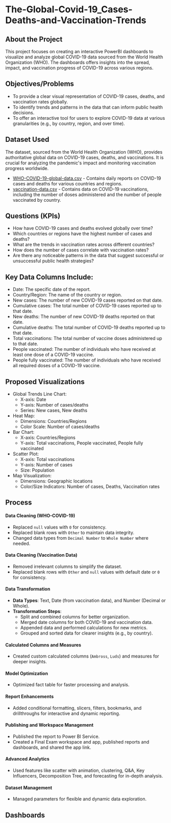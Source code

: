 # The-Global-Covid-19_Cases-Deaths-and-Vaccination-Trends

## About the Project
This project focuses on creating an interactive PowerBI dashboards to visualize and analyze global COVID-19 data sourced from the World Health Organization (WHO). The dashboards offers insights into the spread, impact, and vaccination progress of COVID-19 across various regions.

## Objectives/Problems
- To provide a clear visual representation of COVID-19 cases, deaths, and vaccination rates globally.
- To identify trends and patterns in the data that can inform public health decisions.
- To offer an interactive tool for users to explore COVID-19 data at various granularities (e.g., by country, region, and over time).

## Dataset Used
The dataset, sourced from the World Health Organization (WHO), provides authoritative global data on COVID-19 cases, deaths, and vaccinations. It is crucial for analyzing the pandemic's impact and monitoring vaccination progress worldwide.
- <a href="https://github.com/ludreinsalvador/global-covid-19_data_analysis_dashboards/blob/main/WHO-COVID-19-global-data.csv">WHO-COVID-19-global-data.csv</a> - Contains daily reports on COVID-19 cases and deaths for various countries and regions.
- <a href="https://github.com/ludreinsalvador/global-covid-19_data_analysis_dashboards/blob/main/vaccination-data.csv">vaccination-data.csv</a> - Contains data on COVID-19 vaccinations, including the number of doses administered and the number of people vaccinated by country.
  
## Questions (KPIs)
- How have COVID-19 cases and deaths evolved globally over time?
- Which countries or regions have the highest number of cases and deaths?
- What are the trends in vaccination rates across different countries?
- How does the number of cases correlate with vaccination rates?
- Are there any noticeable patterns in the data that suggest successful or unsuccessful public health strategies?

## Key Data Columns Include:
- Date: The specific date of the report.
- Country/Region: The name of the country or region.
- New cases: The number of new COVID-19 cases reported on that date.
- Cumulative cases: The total number of COVID-19 cases reported up to that date.
- New deaths: The number of new COVID-19 deaths reported on that date.
- Cumulative deaths: The total number of COVID-19 deaths reported up to that date.
- Total vaccinations: The total number of vaccine doses administered up to that date.
- People vaccinated: The number of individuals who have received at least one dose of a COVID-19 vaccine.
- People fully vaccinated: The number of individuals who have received all required doses of a COVID-19 vaccine.

## Proposed Visualizations
- Global Trends Line Chart:
  - X-axis: Date
  - Y-axis: Number of cases/deaths
  - Series: New cases, New deaths
- Heat Map:
  - Dimensions: Countries/Regions
  - Color Scale: Number of cases/deaths
- Bar Chart:
  - X-axis: Countries/Regions
  - Y-axis: Total vaccinations, People vaccinated, People fully vaccinated
- Scatter Plot:
  - X-axis: Total vaccinations
  - Y-axis: Number of cases
  - Size: Population
- Map Visualization:
  - Dimensions: Geographic locations
  - Color/Size Indicators: Number of cases, Deaths, Vaccination rates

## Process
#### Data Cleaning (WHO-COVID-19)
- Replaced `null` values with `0` for consistency.
- Replaced blank rows with `Other` to maintain data integrity.
- Changed data types from `Decimal Number` to `Whole Number` where needed.

#### Data Cleaning (Vaccination Data)
- Removed irrelevant columns to simplify the dataset.
- Replaced blank rows with `Other` and `null` values with default date or `0` for consistency.

#### Data Transformation
- **Data Types**: Text, Date (from vaccination data), and Number (Decimal or Whole).
- **Transformation Steps**:
  - Split and combined columns for better organization.
  - Merged date columns for both COVID-19 and vaccination data.
  - Appended data and performed calculations for new metrics.
  - Grouped and sorted data for clearer insights (e.g., by country).
  
#### Calculated Columns and Measures
- Created custom calculated columns (`Ambross`, `Luds`) and measures for deeper insights.

#### Model Optimization
- Optimized fact table for faster processing and analysis.

#### Report Enhancements
- Added conditional formatting, slicers, filters, bookmarks, and drillthroughs for interactive and dynamic reporting.

#### Publishing and Workspace Management
- Published the report to Power BI Service.
- Created a Final Exam workspace and app, published reports and dashboards, and shared the app link.

#### Advanced Analytics
- Used features like scatter with animation, clustering, Q&A, Key Influencers, Decomposition Tree, and forecasting for in-depth analysis.

#### Dataset Management
- Managed parameters for flexible and dynamic data exploration.



## Dashboards

